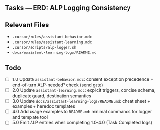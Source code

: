 ## Tasks — ERD: ALP Logging Consistency

## Relevant Files

- `.cursor/rules/assistant-behavior.mdc`
- `.cursor/rules/assistant-learning.mdc`
- `.cursor/scripts/alp-logger.sh`
- `docs/assistant-learning-logs/README.md`

## Todo

- [ ] 1.0 Update `assistant-behavior.mdc`: consent exception precedence + end-of-turn ALP-needed? check (send gate)
- [ ] 2.0 Update `assistant-learning.mdc`: explicit triggers, concise schema, duplicate guard, destination semantics
- [ ] 3.0 Update `docs/assistant-learning-logs/README.md`: cheat sheet + examples + heredoc templates
- [ ] 4.0 Add usage examples to `README.md`: minimal commands for logger and template tool
- [ ] 5.0 Emit ALP entries when completing 1.0–4.0 (Task Completed logs)
